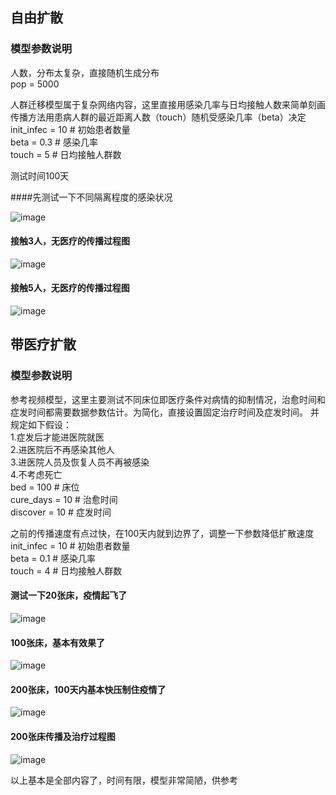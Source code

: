 ## 自由扩散

### 模型参数说明
人数，分布太复杂，直接随机生成分布<br>
pop = 5000 


人群迁移模型属于复杂网络内容，这里直接用感染几率与日均接触人数来简单刻画<br>
传播方法用患病人群的最近距离人数（touch）随机受感染几率（beta）决定<br> 
init_infec =  10 # 初始患者数量<br>
beta = 0.3   # 感染几率<br>
touch = 5   # 日均接触人群数

测试时间100天

####先测试一下不同隔离程度的感染状况

![image](https://github.com/rayzzy/sir_model/blob/master/pic1.gif) 

#### 接触3人，无医疗的传播过程图
![image](https://github.com/rayzzy/sir_model/blob/master/propa3.gif) 
#### 接触5人，无医疗的传播过程图
![image](https://github.com/rayzzy/sir_model/blob/master/propa.gif) 


## 带医疗扩散

### 模型参数说明
参考视频模型，这里主要测试不同床位即医疗条件对病情的抑制情况，治愈时间和症发时间都需要数据参数估计。为简化，直接设置固定治疗时间及症发时间。
并规定如下假设：<br>
1.症发后才能进医院就医<br>
2.进医院后不再感染其他人<br>
3.进医院人员及恢复人员不再被感染<br>
4.不考虑死亡<br>
bed = 100 # 床位<br>
cure_days = 10 # 治愈时间<br>
discover = 10 # 症发时间<br>

之前的传播速度有点过快，在100天内就到边界了，调整一下参数降低扩散速度<br>
init_infec =  10 # 初始患者数量<br>
beta = 0.1   # 感染几率<br>
touch = 4   # 日均接触人群数

#### 测试一下20张床，疫情起飞了

![image](https://github.com/rayzzy/sir_model/blob/master/cure20.gif) 

#### 100张床，基本有效果了

![image](https://github.com/rayzzy/sir_model/blob/master/cure100.gif) 

#### 200张床，100天内基本快压制住疫情了

![image](https://github.com/rayzzy/sir_model/blob/master/cure200.gif) 

#### 200张床传播及治疗过程图
![image](https://github.com/rayzzy/sir_model/blob/master/cured.gif) 

以上基本是全部内容了，时间有限，模型非常简陋，供参考